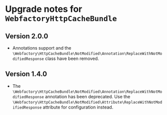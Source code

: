 # Upgrade notes for `WebfactoryHttpCacheBundle`

## Version 2.0.0

* Annotations support and the `\Webfactory\HttpCacheBundle\NotModified\Annotation\ReplaceWithNotModifiedResponse` class have been removed.

## Version 1.4.0

* The `\Webfactory\HttpCacheBundle\NotModified\Annotation\ReplaceWithNotModifiedResponse` annotation has been deprecated. Use the 
  `\Webfactory\HttpCacheBundle\NotModified\Attribute\ReplaceWithNotModifiedResponse` attribute for configuration instead. 
